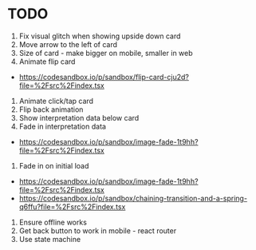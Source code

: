 # TODO

1. Fix visual glitch when showing upside down card
1. Move arrow to the left of card
1. Size of card - make bigger on mobile, smaller in web
1. Animate flip card
  - https://codesandbox.io/p/sandbox/flip-card-cju2d?file=%2Fsrc%2Findex.tsx
1. Animate click/tap card
1. Flip back animation
1. Show interpretation data below card
1. Fade in interpretation data
  - https://codesandbox.io/p/sandbox/image-fade-1t9hh?file=%2Fsrc%2Findex.tsx
1. Fade in on initial load
  - https://codesandbox.io/p/sandbox/image-fade-1t9hh?file=%2Fsrc%2Findex.tsx
  - https://codesandbox.io/p/sandbox/chaining-transition-and-a-spring-q6ffu?file=%2Fsrc%2Findex.tsx
1. Ensure offline works
1. Get back button to work in mobile - react router
1. Use state machine